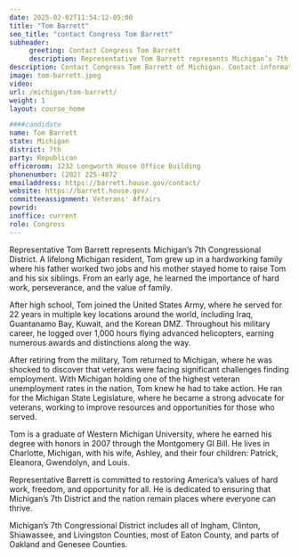```yaml
---
date: 2025-02-02T11:54:12-05:00
title: "Tom Barrett"
seo_title: "contact Congress Tom Barrett"
subheader:
     greeting: Contact Congress Tom Barrett
     description: Representative Tom Barrett represents Michigan’s 7th Congressional District. Michigan’s 7th Congressional District includes all of Ingham, Clinton, Shiawassee, and Livingston Counties, most of Eaton County, and parts of Oakland and Genesee Counties.
description: Contact Congress Tom Barrett of Michigan. Contact information for Tom Barrett includes email address, phone number, and mailing address.
image: tom-barrett.jpeg
video:
url: /michigan/tom-barrett/
weight: 1
layout: course_home

####candidate
name: Tom Barrett
state: Michigan
district: 7th
party: Republican
officeroom: 1232 Longworth House Office Building
phonenumber: (202) 225-4872
emailaddress: https://barrett.house.gov/contact/
website: https://barrett.house.gov/
committeeassignment: Veterans' Affairs
powrid: 
inoffice: current
role: Congress
---
```

Representative Tom Barrett represents Michigan’s 7th Congressional District. A lifelong Michigan resident, Tom grew up in a hardworking family where his father worked two jobs and his mother stayed home to raise Tom and his six siblings. From an early age, he learned the importance of hard work, perseverance, and the value of family.

After high school, Tom joined the United States Army, where he served for 22 years in multiple key locations around the world, including Iraq, Guantanamo Bay, Kuwait, and the Korean DMZ. Throughout his military career, he logged over 1,000 hours flying advanced helicopters, earning numerous awards and distinctions along the way.

After retiring from the military, Tom returned to Michigan, where he was shocked to discover that veterans were facing significant challenges finding employment. With Michigan holding one of the highest veteran unemployment rates in the nation, Tom knew he had to take action. He ran for the Michigan State Legislature, where he became a strong advocate for veterans, working to improve resources and opportunities for those who served.

Tom is a graduate of Western Michigan University, where he earned his degree with honors in 2007 through the Montgomery GI Bill. He lives in Charlotte, Michigan, with his wife, Ashley, and their four children: Patrick, Eleanora, Gwendolyn, and Louis.

Representative Barrett is committed to restoring America’s values of hard work, freedom, and opportunity for all. He is dedicated to ensuring that Michigan’s 7th District and the nation remain places where everyone can thrive.

Michigan’s 7th Congressional District includes all of Ingham, Clinton, Shiawassee, and Livingston Counties, most of Eaton County, and parts of Oakland and Genesee Counties.
